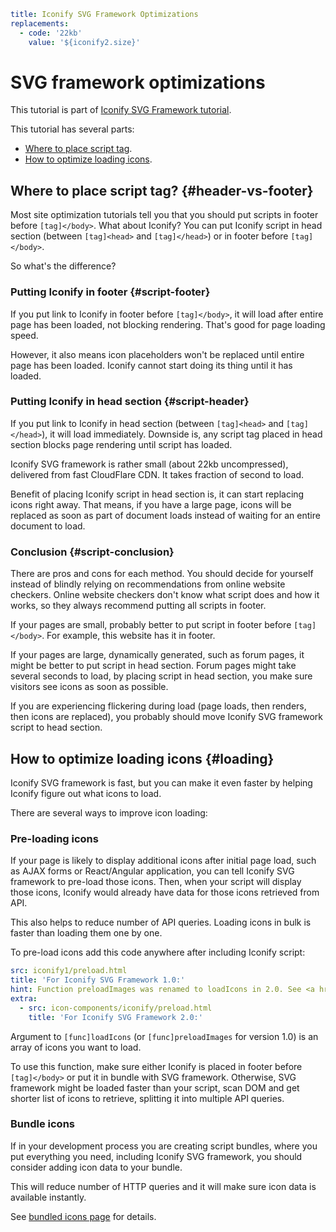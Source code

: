 ```yaml
title: Iconify SVG Framework Optimizations
replacements:
  - code: '22kb'
    value: '${iconify2.size}'
```

# SVG framework optimizations

This tutorial is part of [Iconify SVG Framework tutorial](./index.md).

This tutorial has several parts:

- [Where to place script tag](#header-vs-footer).
- [How to optimize loading icons](#loading).

## Where to place script tag? {#header-vs-footer}

Most site optimization tutorials tell you that you should put scripts in footer before `[tag]</body>`. What about Iconify? You can put Iconify script in head section (between `[tag]<head>` and `[tag]</head>`) or in footer before `[tag]</body>`.

So what's the difference?

### Putting Iconify in footer {#script-footer}

If you put link to Iconify in footer before `[tag]</body>`, it will load after entire page has been loaded, not blocking rendering. That's good for page loading speed.

However, it also means icon placeholders won't be replaced until entire page has been loaded. Iconify cannot start doing its thing until it has loaded.

### Putting Iconify in head section {#script-header}

If you put link to Iconify in head section (between `[tag]<head>` and `[tag]</head>`), it will load immediately. Downside is, any script tag placed in head section blocks page rendering until script has loaded.

Iconify SVG framework is rather small (about 22kb uncompressed), delivered from fast CloudFlare CDN. It takes fraction of second to load.

Benefit of placing Iconify script in head section is, it can start replacing icons right away. That means, if you have a large page, icons will be replaced as soon as part of document loads instead of waiting for an entire document to load.

### Conclusion {#script-conclusion}

There are pros and cons for each method. You should decide for yourself instead of blindly relying on recommendations from online website checkers. Online website checkers don't know what script does and how it works, so they always recommend putting all scripts in footer.

If your pages are small, probably better to put script in footer before `[tag]</body>`. For example, this website has it in footer.

If your pages are large, dynamically generated, such as forum pages, it might be better to put script in head section. Forum pages might take several seconds to load, by placing script in head section, you make sure visitors see icons as soon as possible.

If you are experiencing flickering during load (page loads, then renders, then icons are replaced), you probably should move Iconify SVG framework script to head section.

## How to optimize loading icons {#loading}

Iconify SVG framework is fast, but you can make it even faster by helping Iconify figure out what icons to load.

There are several ways to improve icon loading:

### Pre-loading icons

If your page is likely to display additional icons after initial page load, such as AJAX forms or React/Angular application, you can tell Iconify SVG framework to pre-load those icons. Then, when your script will display those icons, Iconify would already have data for those icons retrieved from API.

This also helps to reduce number of API queries. Loading icons in bulk is faster than loading them one by one.

To pre-load icons add this code anywhere after including Iconify script:

```yaml
src: iconify1/preload.html
title: 'For Iconify SVG Framework 1.0:'
hint: Function preloadImages was renamed to loadIcons in 2.0. See <a href="./functions.html">functions list</a>.
extra:
  - src: icon-components/iconify/preload.html
    title: 'For Iconify SVG Framework 2.0:'
```

Argument to `[func]loadIcons` (or `[func]preloadImages` for version 1.0) is an array of icons you want to load.

To use this function, make sure either Iconify is placed in footer before `[tag]</body>` or put it in bundle with SVG framework. Otherwise, SVG framework might be loaded faster than your script, scan DOM and get shorter list of icons to retrieve, splitting it into multiple API queries.

### Bundle icons

If in your development process you are creating script bundles, where you put everything you need, including Iconify SVG framework, you should consider adding icon data to your bundle.

This will reduce number of HTTP queries and it will make sure icon data is available instantly.

See [bundled icons page](../../sources/bundles/index.md) for details.
